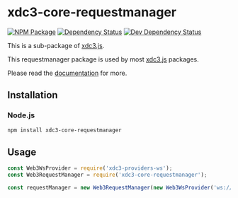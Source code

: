 # xdc3-core-requestmanager

[![NPM Package][npm-image]][npm-url] [![Dependency Status][deps-image]][deps-url] [![Dev Dependency Status][deps-dev-image]][deps-dev-url]

This is a sub-package of [xdc3.js][repo].

This requestmanager package is used by most [xdc3.js][repo] packages.

Please read the [documentation][docs] for more.

## Installation

### Node.js

```bash
npm install xdc3-core-requestmanager
```

## Usage

```js
const Web3WsProvider = require('xdc3-providers-ws');
const Web3RequestManager = require('xdc3-core-requestmanager');

const requestManager = new Web3RequestManager(new Web3WsProvider('ws://localhost:8546'));
```

[docs]: http://web3js.readthedocs.io/en/1.0/
[repo]: https://github.com/ethereum/xdc3.js
[npm-image]: https://img.shields.io/npm/v/xdc3-core-requestmanager.svg
[npm-url]: https://npmjs.org/package/xdc3-core-requestmanager
[deps-image]: https://david-dm.org/ethereum/xdc3.js/1.x/status.svg?path=packages/xdc3-core-requestmanager
[deps-url]: https://david-dm.org/ethereum/xdc3.js/1.x?path=packages/xdc3-core-requestmanager
[deps-dev-image]: https://david-dm.org/ethereum/xdc3.js/1.x/dev-status.svg?path=packages/xdc3-core-requestmanager
[deps-dev-url]: https://david-dm.org/ethereum/xdc3.js/1.x?type=dev&path=packages/xdc3-core-requestmanager

